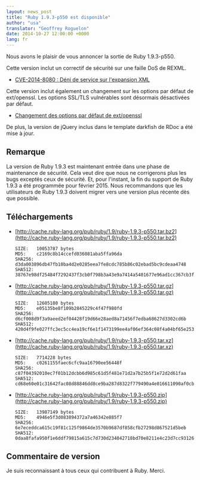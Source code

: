 ```yaml
---
layout: news_post
title: "Ruby 1.9.3-p550 est disponible"
author: "usa"
translator: "Geoffrey Roguelon"
date: 2014-10-27 12:00:00 +0000
lang: fr
---
```


Nous avons le plaisir de vous annoncer la sortie de Ruby 1.9.3-p550.

Cette version inclut un correctif de sécurité sur une faille DoS de REXML.

* [CVE-2014-8080 : Déni de service sur l'expansion XML](https://www.ruby-lang.org/fr/news/2014/10/27/rexml-dos-cve-2014-8080/)

Cette version inclut également un changement sur les options par défaut de
ext/openssl.
Les options SSL/TLS vulnérables sont désormais désactivées par défaut.

* [Changement des options par défaut de ext/openssl](https://www.ruby-lang.org/fr/news/2014/10/27/changing-default-settings-of-ext-openssl/)

De plus, la version de jQuery inclus dans le template darkfish de RDoc a été
mise à jour.


## Remarque

La version de Ruby 1.9.3 est maintenant entrée dans une phase de maintenance de
sécurité.
Cela veut dire que nous ne corrigerons plus les bugs exceptés ceux de sécurité.
Et, pour l'instant, la fin du support de Ruby 1.9.3 a été programmée pour
février 2015.
Nous recommandons que les utilisateurs de Ruby 1.9.3 doivent migrer vers une
version plus récente dès que possible.


## Téléchargements

* [http://cache.ruby-lang.org/pub/ruby/1.9/ruby-1.9.3-p550.tar.bz2](http://cache.ruby-lang.org/pub/ruby/1.9/ruby-1.9.3-p550.tar.bz2)

      SIZE:   10053787 bytes
      MD5:    c2169c8b14ccefd036081aba5ffa96da
      SHA256: d3da003896db47fb10ba4d2e0285eea7fe8cdc785b86c02ebad5bc9cdeaa4748
      SHA512: 38767e98df25484f7292437f3cb0f798b3a43e9a7414a5401677e96ad1cc367cb3fa23ac3abe568d5bf2b2ca553713469a8770d41b79bc63daf3fa59cb4e15c6

* [http://cache.ruby-lang.org/pub/ruby/1.9/ruby-1.9.3-p550.tar.gz](http://cache.ruby-lang.org/pub/ruby/1.9/ruby-1.9.3-p550.tar.gz)

      SIZE:   12605180 bytes
      MD5:    e05135be8f109b2845229c4f47f980fd
      SHA256: d6cf008d9f3a9aeed2ef04428f19d66e28aed8a71456f7edba68627d3302cd6b
      SHA512: 420d4f9fe027ffc3ec5cc4ea19cf6e1f1473199ee4af06ef364c08f4a04bf65e253b32e76f37370b8e56ad2e26d0c09e6fa5b1f7c0b407b0c68b63acd2cce975

* [http://cache.ruby-lang.org/pub/ruby/1.9/ruby-1.9.3-p550.tar.xz](http://cache.ruby-lang.org/pub/ruby/1.9/ruby-1.9.3-p550.tar.xz)

      SIZE:   7714228 bytes
      MD5:    c0261155faec6cfc9aa16790ee56448f
      SHA256: c87f04392010ec7f01b12dcbb6d985c61d5f481e71d2a7b25b5f1e72d2d61faa
      SHA512: cd68e60e01c31642fac08d88846dd8ce9ba287d8322f779490a4e016611090af0cbdee5be4ac611c5468cab90c6a2cdfe2a08c0c05106b6fe61c1253e49273d5

* [http://cache.ruby-lang.org/pub/ruby/1.9/ruby-1.9.3-p550.zip](http://cache.ruby-lang.org/pub/ruby/1.9/ruby-1.9.3-p550.zip)

      SIZE:   13987149 bytes
      MD5:    4946e5f3d083894372a7a46342e885f7
      SHA256: 6e7eceddca615c19f81c125f9864de3570b9687df858cfb27298d867521d5beb
      SHA512: 0daa8fafa950f1e6ddf79815a615c7d730d234042718bd70e8211e4c23d7cc93126c924ad42673844c3a8cb908bf02a8d03ae2857658a027935f46c13bb17a13

## Commentaire de version

Je suis reconnaissant à tous ceux qui contribuent à Ruby.
Merci.
